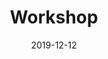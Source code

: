 ---
title:  Workshop
date: 2019-12-12
end_date: 2019-12-13
instructors:
- Lisa Abernathy Close
- Sam Hansen
- William Close
helpers:
- Matt Schnizlein
site: https://UMSWC.github.io/2019-12-12-umich
etherpad: https://pad.carpentries.org/2019-12-12-umich
eventbrite: 
material: 
audience: 
---